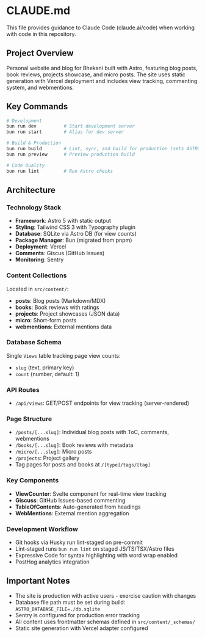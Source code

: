 # CLAUDE.md

This file provides guidance to Claude Code (claude.ai/code) when working with code in this repository.

## Project Overview

Personal website and blog for Bhekani built with Astro, featuring blog posts, book reviews, projects showcase, and micro posts. The site uses static generation with Vercel deployment and includes view tracking, commenting system, and webmentions.

## Key Commands

```bash
# Development
bun run dev          # Start development server
bun run start        # Alias for dev server

# Build & Production
bun run build        # Lint, sync, and build for production (sets ASTRO_DATABASE_FILE)
bun run preview      # Preview production build

# Code Quality
bun run lint         # Run Astro checks
```

## Architecture

### Technology Stack
- **Framework**: Astro 5 with static output
- **Styling**: Tailwind CSS 3 with Typography plugin
- **Database**: SQLite via Astro DB (for view counts)
- **Package Manager**: Bun (migrated from pnpm)
- **Deployment**: Vercel
- **Comments**: Giscus (GitHub Issues)
- **Monitoring**: Sentry

### Content Collections
Located in `src/content/`:
- **posts**: Blog posts (Markdown/MDX)
- **books**: Book reviews with ratings
- **projects**: Project showcases (JSON data)
- **micro**: Short-form posts
- **webmentions**: External mentions data

### Database Schema
Single `Views` table tracking page view counts:
- `slug` (text, primary key)
- `count` (number, default: 1)

### API Routes
- `/api/views`: GET/POST endpoints for view tracking (server-rendered)

### Page Structure
- `/posts/[...slug]`: Individual blog posts with ToC, comments, webmentions
- `/books/[...slug]`: Book reviews with metadata
- `/micro/[...slug]`: Micro posts
- `/projects`: Project gallery
- Tag pages for posts and books at `/[type]/tags/[tag]`

### Key Components
- **ViewCounter**: Svelte component for real-time view tracking
- **Giscuss**: GitHub Issues-based commenting
- **TableOfContents**: Auto-generated from headings
- **WebMentions**: External mention aggregation

### Development Workflow
- Git hooks via Husky run lint-staged on pre-commit
- Lint-staged runs `bun run lint` on staged JS/TS/TSX/Astro files
- Expressive Code for syntax highlighting with word wrap enabled
- PostHog analytics integration

## Important Notes

- The site is production with active users - exercise caution with changes
- Database file path must be set during build: `ASTRO_DATABASE_FILE=./db.sqlite`
- Sentry is configured for production error tracking
- All content uses frontmatter schemas defined in `src/content/_schemas/`
- Static site generation with Vercel adapter configured